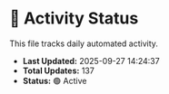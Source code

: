 # 🤖 Activity Status

This file tracks daily automated activity.

- **Last Updated:** 2025-09-27 14:24:37
- **Total Updates:** 137
- **Status:** 🟢 Active

